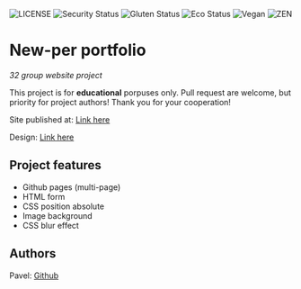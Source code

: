 ![LICENSE](https://img.shields.io/badge/license-MIT-blue.svg?style=flat-square)
![Security Status](https://img.shields.io/security-headers?label=Security&url=https%3A%2F%2Fgithub.com&style=flat-square)
![Gluten Status](https://img.shields.io/badge/Gluten-Free-green.svg)
![Eco Status](https://img.shields.io/badge/ECO-Friendly-green.svg)
![Vegan](https://img.shields.io/badge/Vegan-%F0%9F%8D%83-green)
![ZEN](https://img.shields.io/badge/ZEN-Positive-yellowgreen)

# New-per portfolio

_32 group website project_

This project is for **educational** porpuses only. Pull request are welcome, but priority for project authors! Thank you for your cooperation!

Site published at: [Link here](nsn1930.github.io/4-signin/)

Design: [Link here](https://cdn.discordapp.com/attachments/850245533838868480/850246368214908970/day1dr.png)
## Project features

- Github pages (multi-page)
- HTML form
- CSS position absolute
- Image background
- CSS blur effect

## Authors

Pavel: [Github](https://github.com/nsn1930)
